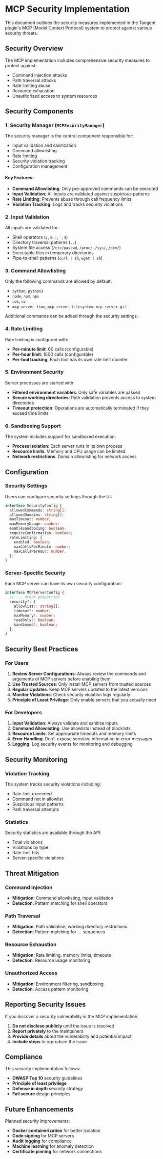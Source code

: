 # MCP Security Implementation

This document outlines the security measures implemented in the Tangent plugin's MCP (Model Context Protocol) system to protect against various security threats.

## Security Overview

The MCP implementation includes comprehensive security measures to protect against:
- Command injection attacks
- Path traversal attacks
- Rate limiting abuse
- Resource exhaustion
- Unauthorized access to system resources

## Security Components

### 1. Security Manager (`MCPSecurityManager`)

The security manager is the central component responsible for:
- Input validation and sanitization
- Command allowlisting
- Rate limiting
- Security violation tracking
- Configuration management

#### Key Features:
- **Command Allowlisting**: Only pre-approved commands can be executed
- **Input Validation**: All inputs are validated against suspicious patterns
- **Rate Limiting**: Prevents abuse through call frequency limits
- **Violation Tracking**: Logs and tracks security violations

### 2. Input Validation

All inputs are validated for:
- Shell operators (`;`, `&`, `|`, `` ` ``, `$`)
- Directory traversal patterns (`..`)
- System file access (`/etc/passwd`, `/proc/`, `/sys/`, `/dev/`)
- Executable files in temporary directories
- Pipe-to-shell patterns (`curl | sh`, `wget | sh`)

### 3. Command Allowlisting

Only the following commands are allowed by default:
- `python`, `python3`
- `node`, `npm`, `npx`
- `uvx`, `uv`
- `mcp-server-time`, `mcp-server-filesystem`, `mcp-server-git`

Additional commands can be added through the security settings.

### 4. Rate Limiting

Rate limiting is configured with:
- **Per-minute limit**: 60 calls (configurable)
- **Per-hour limit**: 1000 calls (configurable)
- **Per-tool tracking**: Each tool has its own rate limit counter

### 5. Environment Security

Server processes are started with:
- **Filtered environment variables**: Only safe variables are passed
- **Secure working directories**: Path validation prevents access to system directories
- **Timeout protection**: Operations are automatically terminated if they exceed time limits

### 6. Sandboxing Support

The system includes support for sandboxed execution:
- **Process isolation**: Each server runs in its own process
- **Resource limits**: Memory and CPU usage can be limited
- **Network restrictions**: Domain allowlisting for network access

## Configuration

### Security Settings

Users can configure security settings through the UI:

```typescript
interface SecurityConfig {
  allowedCommands: string[];
  allowedDomains: string[];
  maxTimeout: number;
  maxMemoryUsage: number;
  enableSandboxing: boolean;
  requireConfirmation: boolean;
  rateLimiting: {
    enabled: boolean;
    maxCallsPerMinute: number;
    maxCallsPerHour: number;
  };
}
```

### Server-Specific Security

Each MCP server can have its own security configuration:

```typescript
interface MCPServerConfig {
  // ... other properties
  security?: {
    allowlist?: string[];
    timeout?: number;
    maxMemory?: number;
    readOnly?: boolean;
    sandboxed?: boolean;
  };
}
```

## Security Best Practices

### For Users

1. **Review Server Configurations**: Always review the commands and arguments of MCP servers before enabling them
2. **Use Trusted Sources**: Only install MCP servers from trusted sources
3. **Regular Updates**: Keep MCP servers updated to the latest versions
4. **Monitor Violations**: Check security violation logs regularly
5. **Principle of Least Privilege**: Only enable servers that you actually need

### For Developers

1. **Input Validation**: Always validate and sanitize inputs
2. **Command Allowlisting**: Use allowlists instead of blocklists
3. **Resource Limits**: Set appropriate timeouts and memory limits
4. **Error Handling**: Don't expose sensitive information in error messages
5. **Logging**: Log security events for monitoring and debugging

## Security Monitoring

### Violation Tracking

The system tracks security violations including:
- Rate limit exceeded
- Command not in allowlist
- Suspicious input patterns
- Path traversal attempts

### Statistics

Security statistics are available through the API:
- Total violations
- Violations by type
- Rate limit hits
- Server-specific violations

## Threat Mitigation

### Command Injection
- **Mitigation**: Command allowlisting, input validation
- **Detection**: Pattern matching for shell operators

### Path Traversal
- **Mitigation**: Path validation, working directory restrictions
- **Detection**: Pattern matching for `..` sequences

### Resource Exhaustion
- **Mitigation**: Rate limiting, memory limits, timeouts
- **Detection**: Resource usage monitoring

### Unauthorized Access
- **Mitigation**: Environment filtering, sandboxing
- **Detection**: Access pattern monitoring

## Reporting Security Issues

If you discover a security vulnerability in the MCP implementation:

1. **Do not disclose publicly** until the issue is resolved
2. **Report privately** to the maintainers
3. **Provide details** about the vulnerability and potential impact
4. **Include steps** to reproduce the issue

## Compliance

This security implementation follows:
- **OWASP Top 10** security guidelines
- **Principle of least privilege**
- **Defense in depth** security strategy
- **Fail secure** design principles

## Future Enhancements

Planned security improvements:
- **Docker containerization** for better isolation
- **Code signing** for MCP servers
- **Audit logging** for compliance
- **Machine learning** for anomaly detection
- **Certificate pinning** for network connections 